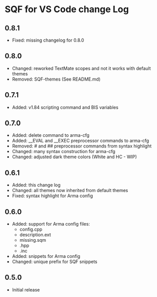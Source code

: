 # SQF for VS Code change Log

## 0.8.1
* Fixed: missing changelog for 0.8.0

## 0.8.0
* Changed: reworked TextMate scopes and not it works with default themes
* Removed: SQF-themes (See README.md)

## 0.7.1
* Added: v1.84 scripting command and BIS variables

## 0.7.0
* Added: delete command to arma-cfg
* Added: __EVAL and __EXEC preprocessor commands to arma-cfg
* Removed: # and ## preprocessor commands from syntax highlight
* Changed: many syntax construction for arma-cfg
* Changed: adjusted dark theme colors (White and HC - WIP)

## 0.6.1
* Added: this change log
* Changed: all themes now inherited from default themes
* Fixed: syntax highlight for Arma config

## 0.6.0
* Added: support for Arma config files:
    * config.cpp
    * description.ext
    * missing.sqm
    * .hpp
    * .inc
* Added: snippets for Arma config
* Changed: unique prefix for SQF snippets

## 0.5.0
* Initial release